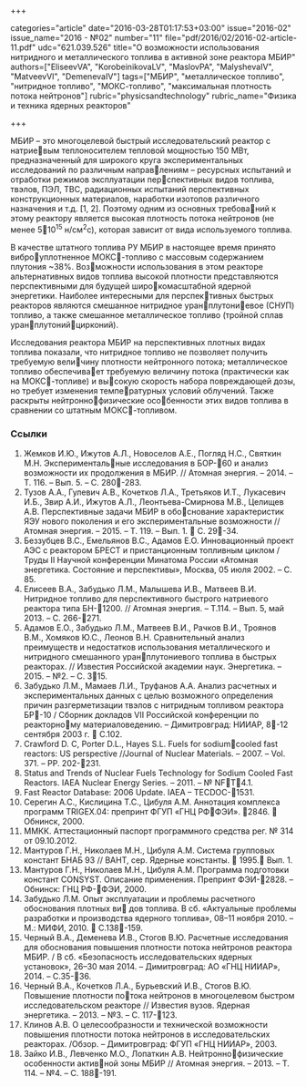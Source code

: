 +++

categories="article"
date="2016-03-28T01:17:53+03:00"
issue="2016-02"
issue_name="2016 - №02"
number="11"
file="pdf/2016/02/2016-02-article-11.pdf"
udc="621.039.526"
title="О возможности использования нитридного и металлического топлива в активной зоне реактора МБИР"
authors=["EliseevVA", "KorobeinikovaLV", "MaslovPA", "MalyshevaIV",
"MatveevVI", "DemenevaIV"]
tags=["МБИР", "металлическое топливо", "нитридное топливо", "МОКС-топливо", "максимальная плотность потока нейтронов"]
rubric="physicsandtechnology"
rubric_name="Физика и техника ядерных реакторов"

+++

МБИР – это многоцелевой быстрый исследовательский реактор с натриевым теплоносителем тепловой мощностью 150 МВт, предназначенный для широкого круга экспериментальных исследований по различным направлениям – ресурсных испытаний и отработки режимов эксплуатации перспективных видов топлива, твэлов, ПЭЛ, ТВС, радиационных испытаний перспективных конструкционных материалов, наработки изотопов различного назначения и т.д. [1, 2]. 
Поэтому одним из основных требований к этому реактору является высокая плотность потока нейтронов (не менее 5⋅10<sup>15</sup> н/см<sup>2</sup>с), которая зависит от вида используемого топлива.

В качестве штатного топлива РУ МБИР в настоящее время принято виброуплотненное МОКС-топливо с массовым содержанием плутония ~38%. 
Возможности использования в этом реакторе альтернативных видов топлива высокой плотности представляются перспективными для будущей широкомасштабной ядерной энергетики. 
Наиболее интересными для перспективных быстрых реакторов являются смешанное нитридное уранплутониевое (СНУП) топливо, а также смешанное металлическое топливо (тройной сплав уранплутонийцирконий).

Исследования реактора МБИР на перспективных плотных видах топлива показали, что нитридное топливо не позволяет получить требуемую величину плотности нейтронного потока; металлическое топливо обеспечивает требуемую величину потока (практически как на МОКС-топливе) и высокую скорость набора повреждающей дозы, но требует изменения температурных условий облучений.
 Также раскрыты нейтроннофизические особенности этих видов топлива в сравнении со штатным МОКС-топливом.

### Ссылки

1. Жемков И.Ю., Ижутов А.Л., Новоселов А.Е., Погляд Н.С., Святкин М.Н. Экспериментальные исследования в БОР-60 и анализ возможности их продолжения в МБИР. // Атомная энергия. – 2014. – Т. 116. – Вып. 5. – С. 280-283.
2. Тузов А.А., Гулевич А.В., Кочетков Л.А., Третьяков И.Т., Лукасевич И.Б., Звир А.И., Ижутов А.Л., Леонтьева-Смирнова М.В., Целищев А.В. Перспективные задачи МБИР в обоснование характеристик ЯЭУ нового поколения и его экспериментальные возможности // Атомная энергия. – 2015. – Т. 119. – Вып. 1.  С. 29-34.
3. Беззубцев В.С., Емельянов В.С., Адамов Е.О. Инновационный проект АЭС с реактором БРЕСТ и пристанционным топливным циклом / Труды II Научной конференции Минатома России «Атомная энергетика. Состояние и перспективы», Москва, 05 июля 2002. – С. 85.
4. Елисеев В.А., Забудько Л.М., Малышева И.В., Матвеев В.И. Нитридное топливо для перспективного быстрого натриевого реактора типа БН-1200. // Атомная энергия. – Т.114. – Вып. 5, май 2013. – С. 266-271.
5. Адамов Е.О., Забудько Л.М., Матвеев В.И., Рачков В.И., Троянов В.М., Хомяков Ю.С., Леонов В.Н. Сравнительный анализ преимуществ и недостатков использования металлического и нитридного смешанного уранплутониевого топлива в быстрых реакторах. // Известия Российской академии наук. Энергетика. – 2015. – №2. – С. 315.
6. Забудько Л.М., Мамаев Л.И., Труфанов А.А. Анализ расчетных и экспериментальных данных с целью возможного определения причин разгерметизации твэлов с нитридным топливом реактора БР-10 / Сборник докладов VII Российской конференции по реакторному материаловедению. – Димитровград: НИИАР, 8-12 сентября 2003 г.  С.102.
7. Crawford D. C, Porter D.L., Hayes S.L. Fuels for sodiumcooled fast reactors: US perspective //Journal of Nuclear Materials. – 2007. – Vol. 371. – PP. 202-231.
8. Status and Trends of Nuclear Fuels Technology for Sodium Cooled Fast Reactors. IAEA Nuclear Energy Series. – 2011. – № NFT4.1.
9. Fast Reactor Database: 2006 Update. IAEA – TECDOC-1531.
10. Серегин А.С., Кислицина Т.С., Цибуля А.М. Аннотация комплекса программ TRIGEX.04: препринт ФГУП «ГНЦ РФФЭИ». 2846.  Обнинск, 2000.
11. ММКК. Аттестационный паспорт программного средства рег. № 314 от 09.10.2012.
12. Мантуров Г.Н., Николаев М.Н., Цибуля А.М. Система групповых констант БНАБ 93 // ВАНТ, сер. Ядерные константы.  1995. Вып. 1.
13. Мантуров Г.Н., Николаев М.Н., Цибуля А.М. Программа подготовки констант CONSYST. Описание применения. Препринт ФЭИ-2828. – Обнинск: ГНЦ РФ-ФЭИ, 2000.
14. Забудько Л.М. Опыт эксплуатации и проблемы расчетного обоснования плотных ви дов топлива. В сб. «Актуальные проблемы разработки и производства ядерного топлива», 08–11 ноября 2010. – М.: МИФИ, 2010.  С.138-159.
15. Черный В.А., Деменева И.В., Стогов В.Ю. Расчетные исследования для обоснования повышения плотности потока нейтронов реактора МБИР. / В сб. «Безопасность исследовательских ядерных установок», 26–30 мая 2014. – Димитровград: АО «ГНЦ НИИАР», 2014. – С.35-36.
16. Черный В.А., Кочетков Л.А., Бурьевский И.В., Стогов В.Ю. Повышение плотности потока нейтронов в многоцелевом быстром исследовательском реакторе // Известия вузов. Ядерная энергетика. – 2013. – №3. – С. 117-123.
17. Клинов А.В. О целесообразности и технической возможности повышения плотности потока нейтронов в исследовательских реакторах. /Обзор. – Димитровград: ФГУП «ГНЦ НИИАР», 2003.
18. Зайко И.В., Левченко М.О., Лопаткин А.В. Нейтроннофизические особенности активной зоны МБИР // Атомная энергия. – 2013. – Т. 114. – №4. – С. 188-191.
